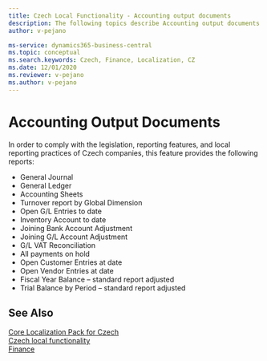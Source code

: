 ```yaml
---
title: Czech Local Functionality - Accounting output documents
description: The following topics describe Accounting output documents - the local functionality in the Czech version of Business Central. 
author: v-pejano

ms-service: dynamics365-business-central
ms.topic: conceptual
ms.search.keywords: Czech, Finance, Localization, CZ
ms.date: 12/01/2020
ms.reviewer: v-pejano
ms.author: v-pejano
---
```



# Accounting Output Documents

In order to comply with the legislation, reporting features, and local reporting practices of Czech companies, this feature provides the following reports:

- General Journal
- General Ledger
- Accounting Sheets
- Turnover report by Global Dimension
- Open G/L Entries to date
- Inventory Account to date
- Joining Bank Account Adjustment
- Joining G/L Account Adjustment
- G/L VAT Reconciliation
- All payments on hold
- Open Customer Entries at date
- Open Vendor Entries at date
- Fiscal Year Balance – standard report adjusted
- Trial Balance by Period – standard report adjusted

## See Also

[Core Localization Pack for Czech](ui-extensions-core-localization-pack-cz.md)  
[Czech local functionality](czech-local-functionality.md)  
[Finance](../../finance.md)  

